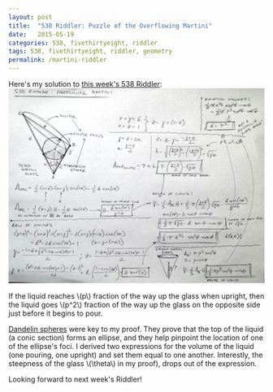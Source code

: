 ```yaml
---
layout: post
title:  "538 Riddler: Puzzle of the Overflowing Martini"
date:   2015-05-19
categories: 538, fivethirtyeight, riddler
tags: 538, fivethirtyeight, riddler, geometry
permalink: /martini-riddler
---
```


Here's my solution to [this week's 538 Riddler](http://fivethirtyeight.com/features/can-you-solve-the-puzzle-of-the-overflowing-martini-glass/):
[<img src="/img/martini-riddler.jpg" width="885x">](/img/martini-riddler.jpg)


If the liquid reaches \\(p\\) fraction of the way up the glass when upright, then the liquid goes \\(p^2\\) fraction of the way up the glass on the opposite side just before it begins to pour.  

[Dandelin spheres](https://en.wikipedia.org/wiki/Dandelin_spheres) were key to my proof. They prove that the top of the liquid (a conic section) forms an ellipse, and they help pinpoint the location of one of the ellipse's foci.  I derived two expressions for the volume of the liquid (one pouring, one upright) and set them equal to one another.  Interestly, the steepness of the glass \\(\theta\\) in my proof), drops out of the expression.  

Looking forward to next week's Riddler!

